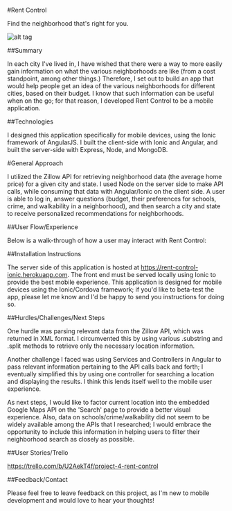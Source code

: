 #Rent Control

Find the neighborhood that's right for you.

![alt tag](https://cloud.githubusercontent.com/assets/15351814/13165743/64712ebe-d675-11e5-91b1-468fe60c6f9b.png)

##Summary

In each city I've lived in, I have wished that there were a way to more easily gain information on what the various neighborhoods are like (from a cost standpoint, among other things.) Therefore, I set out to build an app that would help people get an idea of the various neighborhoods for different cities, based on their budget. I know that such information can be useful when on the go; for that reason, I developed Rent Control to be a mobile application.

##Technologies

I designed this application specifically for mobile devices, using the Ionic framework of AngularJS. I built the client-side with Ionic and Angular, and built the server-side with Express, Node, and MongoDB. 

#General Approach

I utilized the Zillow API for retrieving neighborhood data (the average home price) for a given city and state. I used Node on the server side to make API calls, while consuming that data with Angular/Ionic on the client side. A user is able to log in, answer questions (budget, their preferences for schools, crime, and walkability in a neighborhood), and then search a city and state to receive personalized recommendations for neighborhoods.

##User Flow/Experience

Below is a walk-through of how a user may interact with Rent Control:

##Installation Instructions

The server side of this application is hosted at https://rent-control-ionic.herokuapp.com. The front end must be served locally using Ionic to provide the best mobile experience. This application is designed for mobile devices using the Ionic/Cordova framework; if you'd like to beta-test the app, please let me know and I'd be happy to send you instructions for doing so.

##Hurdles/Challenges/Next Steps

One hurdle was parsing relevant data from the Zillow API, which was returned in XML format. I circumvented this by using various .substring and .split methods to retrieve only the necessary location information.

Another challenge I faced was using Services and Controllers in Angular to pass relevant information pertaining to the API calls back and forth; I eventually simplified this by using one controller for searching a location and displaying the results. I think this lends itself well to the mobile user experience.

As next steps, I would like to factor current location into the embedded Google Maps API on the 'Search' page to provide a better visual experience. Also, data on schools/crime/walkability did not seem to be widely available among the APIs that I researched; I would embrace the opportunity to include this information in helping users to filter their neighborhood search as closely as possible.

##User Stories/Trello

https://trello.com/b/U2AekT4f/project-4-rent-control

##Feedback/Contact

Please feel free to leave feedback on this project, as I'm new to mobile development and would love to hear your thoughts!


